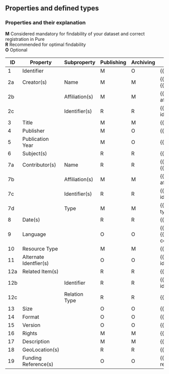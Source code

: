 ## Properties and defined types

### Properties and their explanation
**M** Considered mandatory for findability of your dataset and correct registration in Pure  
**R** Recommended for optimal findability  
**O** Optional

| **ID** | **Property** | **Subproperty** | **Publishing** | **Archiving** | **Explanation**
|---|---|---|---|---|---
| 1 |  Identifier |  | M | O | {{explanation/identifier.md}}
| 2a |Creator(s) | Name | M | M | {{explanation/creator.md}}<br>{{explanation/person-name.md}}
| 2b | | Affiliation(s) | M | M | {{explanation/person-affiliation.md}}
| 2c | | Identifier(s) | R | R | {{explanation/person-identifier.md}}
| 3  | Title | | M | M | {{explanation/title.md}}
| 4  | Publisher | | M | O | {{explanation/publisher.md}}
| 5  | Publication Year | | M | O | {{explanation/publicationyear.md}}
| 6  | Subject(s) | | R | R | {{explanation/subject.md}}
| 7a | Contributor(s) | Name | R | R | {{explanation/contributor.md}}<br>{{explanation/person-name.md}}
| 7b | | Affiliation(s) | M | M | {{explanation/person-affiliation.md}}
| 7c | | Identifier(s) | R | R | {{explanation/person-identifier.md}}
| 7d | | Type | M | M | {{explanation/contributor-type.md}}
| 8  | Date(s) | | R | R | {{explanation/date.md}}
| 9  | Language | | O | O | {{explanation/language.md}}<br>{{explanation/language-code.md}}
| 10 | Resource Type | | M | M | {{explanation/resource-type.md}}
| 11 | Alternate Identfier(s) | | O | O | {{explanation/alternative-identifier.md}}
| 12a | Related Item(s) | | R | R | {{explanation/related-item.md}}
| 12b |  | Identifier | R | R |{{explanation/related-identifier.md}} 
| 12c |  | Relation Type | R | R | {{explanation/relation-type.md}}
| 13 | Size | | O | O | {{explanation/size.md}}
| 14 | Format | | O | O | {{explanation/format.md}}
| 15 | Version | | O | O | {{explanation/version.md}}
| 16 | Rights | | M | M | {{explanation/license.md}}
| 17 | Description | | M | M | {{explanation/description.md}}
| 18 | GeoLocation(s) | | R | R | {{explanation/geolocation.md}}
| 19 | Funding Reference(s) | | O | O | {{explanation/funding-reference.md}}
